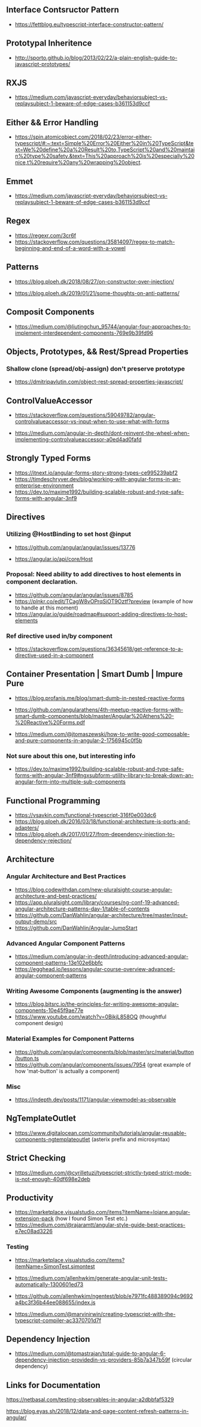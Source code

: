 ## Interface Contsructor Pattern

- https://fettblog.eu/typescript-interface-constructor-pattern/

## Prototypal Inheritence

- http://sporto.github.io/blog/2013/02/22/a-plain-english-guide-to-javascript-prototypes/

## RXJS

- https://medium.com/javascript-everyday/behaviorsubject-vs-replaysubject-1-beware-of-edge-cases-b361153d9ccf

## Either && Error Handling

- https://spin.atomicobject.com/2018/02/23/error-either-typescript/#:~:text=Simple%20Error%20Either%20in%20TypeScript&text=We%20define%20a%20Result%20to,TypeScript%20and%20maintain%20type%20safety.&text=This%20approach%20is%20especially%20nice,t%20require%20any%20wrapping%20object.

## Emmet

- https://medium.com/javascript-everyday/behaviorsubject-vs-replaysubject-1-beware-of-edge-cases-b361153d9ccf

## Regex

- https://regexr.com/3cr6f
- https://stackoverflow.com/questions/35814097/regex-to-match-beginning-and-end-of-a-word-with-a-vowel

## Patterns

- https://blog.ploeh.dk/2018/08/27/on-constructor-over-injection/

- https://blog.ploeh.dk/2019/01/21/some-thoughts-on-anti-patterns/

## Composit Components

- https://medium.com/@liutingchun_95744/angular-four-approaches-to-implement-interdependent-components-769e9b39fd96

## Objects, Prototypes, && Rest/Spread Properties

### Shallow clone (spread/obj-assign) don't preserve prototype

- https://dmitripavlutin.com/object-rest-spread-properties-javascript/

## ControlValueAccessor

- https://stackoverflow.com/questions/59049782/angular-controlvalueaccessor-vs-input-when-to-use-what-with-forms

- https://medium.com/angular-in-depth/dont-reinvent-the-wheel-when-implementing-controlvalueaccessor-a0ed4ad0fafd

## Strongly Typed Forms

- https://itnext.io/angular-forms-story-strong-types-ce995239abf2
- https://timdeschryver.dev/blog/working-with-angular-forms-in-an-enterprise-environment
- https://dev.to/maxime1992/building-scalable-robust-and-type-safe-forms-with-angular-3nf9

## Directives

### Utilizing @HostBinding to set host @input

- https://github.com/angular/angular/issues/13776

- https://angular.io/api/core/Host

### Proposal: Need ability to add directives to host elements in component declaration.

- https://github.com/angular/angular/issues/8785
- https://plnkr.co/edit/TCagW8vOPrqSiOT9Oztf?preview (example of how to handle at this moment)
- https://angular.io/guide/roadmap#support-adding-directives-to-host-elements

### Ref directive used in/by component

- https://stackoverflow.com/questions/36345618/get-reference-to-a-directive-used-in-a-component

## Container Presentation | Smart Dumb | Impure Pure

- https://blog.profanis.me/blog/smart-dumb-in-nested-reactive-forms
- https://github.com/angularathens/4th-meetup-reactive-forms-with-smart-dumb-components/blob/master/Angular%20Athens%20-%20Reactive%20Forms.pdf

- https://medium.com/@jtomaszewski/how-to-write-good-composable-and-pure-components-in-angular-2-1756945c0f5b

### Not sure about this one, but interesting info

- https://dev.to/maxime1992/building-scalable-robust-and-type-safe-forms-with-angular-3nf9#ngxsubform-utility-library-to-break-down-an-angular-form-into-multiple-sub-components

## Functional Programming

- https://vsavkin.com/functional-typescript-316f0e003dc6
- https://blog.ploeh.dk/2016/03/18/functional-architecture-is-ports-and-adapters/
- https://blog.ploeh.dk/2017/01/27/from-dependency-injection-to-dependency-rejection/

## Architecture

### Angular Architecture and Best Practices

- https://blog.codewithdan.com/new-pluralsight-course-angular-architecture-and-best-practices/
- https://app.pluralsight.com/library/courses/ng-conf-19-advanced-angular-architecture-patterns-day-1/table-of-contents
- https://github.com/DanWahlin/angular-architecture/tree/master/input-output-demo/src
- https://github.com/DanWahlin/Angular-JumpStart

### Advanced Angular Component Patterns

- https://medium.com/angular-in-depth/introducing-advanced-angular-component-patterns-13e102e6bbfc
- https://egghead.io/lessons/angular-course-overview-advanced-angular-component-patterns

### Writing Awesome Components (augmenting is the answer)

- https://blog.bitsrc.io/the-principles-for-writing-awesome-angular-components-10e45f9ae77e
- https://www.youtube.com/watch?v=0BikjL858OQ (thoughtful component design)

### Material Examples for Component Patterns

- https://github.com/angular/components/blob/master/src/material/button/button.ts
- https://github.com/angular/components/issues/7954 (great example of how 'mat-button' is actually a component)

### Misc

- https://indepth.dev/posts/1171/angular-viewmodel-as-observable

## NgTemplateOutlet

- https://www.digitalocean.com/community/tutorials/angular-reusable-components-ngtemplateoutlet (asterix prefix and microsyntax)

## Strict Checking

- https://medium.com/@cyrilletuzi/typescript-strictly-typed-strict-mode-is-not-enough-40df698e2deb

## Productivity

- https://marketplace.visualstudio.com/items?itemName=loiane.angular-extension-pack (how I found Simon Test etc.)
- https://medium.com/@rajaramtt/angular-style-guide-best-practices-e7ec08ad3226

### Testing

- https://marketplace.visualstudio.com/items?itemName=SimonTest.simontest

- https://medium.com/allenhwkim/generate-angular-unit-tests-automatically-1300601ed73
- https://github.com/allenhwkim/ngentest/blob/e7971fc488389094c9692a4bc3f36b44ee088655/index.js
- https://medium.com/@marvinirwin/creating-typescript-with-the-typescript-compiler-ac3370701d7f

## Dependency Injection

- https://medium.com/@tomastrajan/total-guide-to-angular-6-dependency-injection-providedin-vs-providers-85b7a347b59f (circular dependency)

## Links for Documentation

https://netbasal.com/testing-observables-in-angular-a2dbbfaf5329

https://blog.eyas.sh/2018/12/data-and-page-content-refresh-patterns-in-angular/
